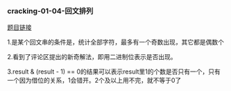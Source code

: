 ### cracking-01-04-回文排列

[题目链接](https://leetcode-cn.com/problems/palindrome-permutation-lcci/)

1.是某个回文串的条件是，统计全部字符，最多有一个奇数出现，其它都是偶数个

2.看到了评论区提出的新奇解法，即用二进制位表示是否出现。

3.result & (result - 1) == 0的结果可以表示result里1的个数是否只有一个，只有一个因为借位的关系，1会错开。2个及以上用不完，就不等于0了